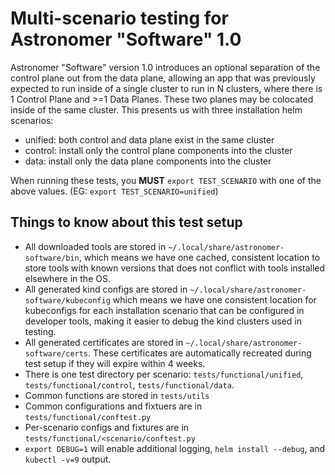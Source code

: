 # Multi-scenario testing for Astronomer "Software" 1.0

Astronomer "Software" version 1.0 introduces an optional separation of the control plane out from the data plane, allowing an app that was previously expected to run inside of a single cluster to run in N clusters, where there is 1 Control Plane and >=1 Data Planes. These two planes may be colocated inside of the same cluster. This presents us with three installation helm scenarios:

- unified: both control and data plane exist in the same cluster
- control: install only the control plane components into the cluster
- data: install only the data plane components into the cluster

When running these tests, you **MUST** `export TEST_SCENARIO` with one of the above values. (EG: `export TEST_SCENARIO=unified`)

## Things to know about this test setup

- All downloaded tools are stored in `~/.local/share/astronomer-software/bin`, which means we have one cached, consistent location to store tools with known versions that does not conflict with tools installed elsewhere in the OS.
- All generated kind configs are stored in `~/.local/share/astronomer-software/kubeconfig` which means we have one consistent location for kubeconfigs for each installation scenario that can be configured in developer tools, making it easier to debug the kind clusters used in testing.
- All generated certificates are stored in `~/.local/share/astronomer-software/certs`. These certificates are automatically recreated during test setup if they will expire within 4 weeks.
- There is one test directory per scenario: `tests/functional/unified`, `tests/functional/control`, `tests/functional/data`.
- Common functions are stored in `tests/utils`
- Common configurations and fixtuers are in `tests/functional/conftest.py`
- Per-scenario configs and fixtures are in `tests/functional/<scenario/conftest.py`
- `export DEBUG=1` will enable additional logging, `helm install --debug`, and `kubectl -v=9` output.
